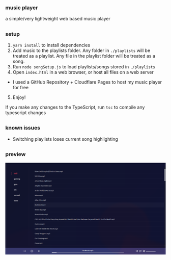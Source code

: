 ### music player

a simple/very lightweight web based music player

##

### setup

1. `yarn install` to install dependencies
2. Add music to the playlists folder. Any folder in `./playlists` will be treated as a playlist. Any file in the playlist folder will be treated as a song.
3. Run `node songSetup.js` to load playlists/songs stored in `./playlists`
4. Open `index.html` in a web browser, or host all files on a web server
  - I used a GitHub Repository + Cloudflare Pages to host my music player for free
5. Enjoy!

If you make any changes to the TypeScript, run `tsc` to compile any typescript changes

##

### known issues

- Switching playlists loses current song highlighting

##

### preview

![Screenshot](images/preview.png)
